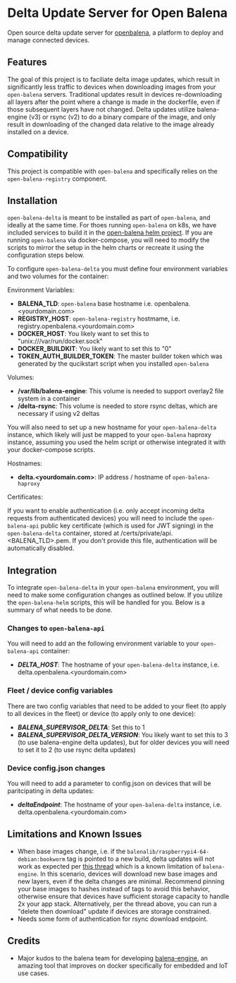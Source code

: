 # Delta Update Server for Open Balena

Open source delta update server for [openbalena](https://github.com/balena-io/open-balena), a platform to deploy and manage connected devices.

## Features
The goal of this project is to faciliate delta image updates, which result in significantly less traffic to devices when downloading images from your `open-balena` servers.  Traditional updates result in devices re-downloading all layers after the point where a change is made in the dockerfile, even if those subsequent layers have not changed.  Delta updates utilize balena-engine (v3) or rsync (v2) to do a binary compare of the image, and only result in downloading of the changed data relative to the image already installed on a device.

## Compatibility
This project is compatible with `open-balena` and specifically relies on the `open-balena-registry` component.  

## Installation

`open-balena-delta` is meant to be installed as part of `open-balena`, and ideally at the same time.  For thoes running `open-balena` on k8s, we have included services to build it in the [open-balena helm project](https://github.com/dcaputo-harmoni/open-balena-helm). If you are running `open-balena` via docker-compose, you will need to modify the scripts to mirror the setup in the helm charts or recreate it using the configuration steps below.

To configure `open-balena-delta` you must define four environment variables and two volumes for the container:

Environment Variables:

- **BALENA_TLD**: `open-balena` base hostname i.e. openbalena.<yourdomain.com>
- **REGISTRY_HOST**: `open-balena-registry` hostmame, i.e. registry.openbalena.<yourdomain.com>
- **DOCKER_HOST**: You likely want to set this to "unix:///var/run/docker.sock"
- **DOCKER_BUILDKIT**: You likely want to set this to "0"
- **TOKEN_AUTH_BUILDER_TOKEN**: The master builder token which was generated by the qucikstart script when you installed `open-balena`

Volumes:

- **/var/lib/balena-engine**: This volume is needed to support overlay2 file system in a container
- **/delta-rsync**: This volume is needed to store rsync deltas, which are necessary if using v2 deltas

You will also need to set up a new hostname for your `open-balena-delta` instance, which likely will just be mapped to your `open-balena` haproxy instance, assuming you used the helm script or otherwise integrated it with your docker-compose scripts.

Hostnames:

- **delta.<yourdomain.com>**: IP address / hostname of `open-balena-haproxy`

Certificates:

If you want to enable authentication (i.e. only accept incoming delta requests from authenticated devices) you will need to include the `open-balena-api` public key certificate (which is used for JWT signing) in the `open-balena-delta` container, stored at /certs/private/api.<BALENA_TLD>.pem.  If you don't provide this file, authentication will be automatically disabled.

## Integration
To integrate `open-balena-delta` in your `open-balena` environment, you will need to make some configuration changes as outlined below.  If you utilize the `open-balena-helm` scripts, this will be handled for you.  Below is a summary of what needs to be done.

### Changes to `open-balena-api`
You will need to add an the following environment variable to your `open-balena-api` container:

- ***DELTA_HOST***: The hostname of your `open-balena-delta` instance, i.e. delta.openbalena.<yourdomain.com>

### Fleet / device config variables
There are two config variables that need to be added to your fleet (to apply to all devices in the fleet) or device (to apply only to one device):

- ***BALENA_SUPERVISOR_DELTA***: Set this to 1
- ***BALENA_SUPERVISOR_DELTA_VERSION***: You likely want to set this to 3 (to use balena-engine delta updates), but for older devices you will need to set it to 2 (to use rsync delta updates)

### Device config.json changes
You will need to add a parameter to config.json on devices that will be paritcipating in delta updates:

- ***deltaEndpoint***: The hostname of your `open-balena-delta` instance, i.e. delta.openbalena.<yourdomain.com>

## Limitations and Known Issues
- When base images change, i.e. if the `balenalib/raspberrypi4-64-debian:bookworm` tag is pointed to a new build, delta updates will not work as expected per [this thread](https://forums.balena.io/t/jetson-nano-emmc-fails-to-update-with-a-small-delta/366081) which is a known limitation of `balena-engine`.  In this scenario, devices will download new base images and new layers, even if the delta changes are minimal.  Recommend pinning your base images to hashes instead of tags to avoid this behavior, otherwise ensure that devices have sufficient storage capacity to handle 2x your app stack.  Alternatively, per the thread above, you can run a "delete then download" update if devices are storage constrained.
- Needs some form of authentication for rsync download endpoint.

## Credits

- Major kudos to the balena team for developing [balena-engine](https://github.com/balena-os/balena-engine), an amazing tool that improves on docker specifically for embedded and IoT use cases.
